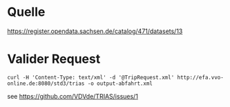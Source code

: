 # Quelle
https://register.opendata.sachsen.de/catalog/471/datasets/13

# Valider Request
```
curl -H 'Content-Type: text/xml' -d '@TripRequest.xml' http://efa.vvo-online.de:8080/std3/trias -o output-abfahrt.xml
```
see https://github.com/VDVde/TRIAS/issues/1

